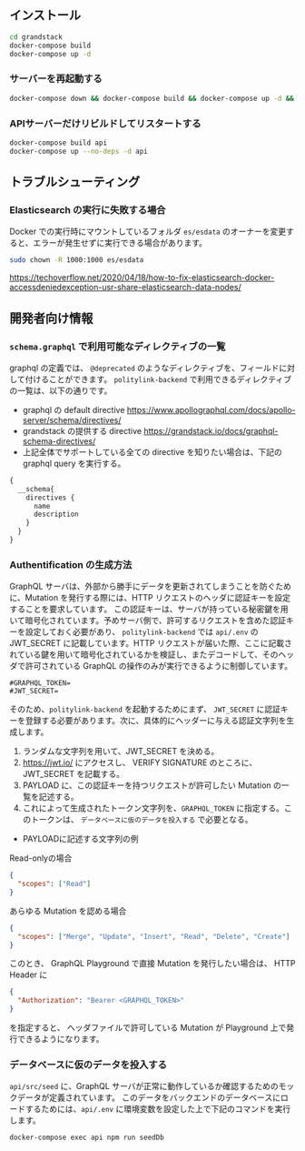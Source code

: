 ## インストール

```bash
cd grandstack
docker-compose build
docker-compose up -d
```

### サーバーを再起動する

```bash
docker-compose down && docker-compose build && docker-compose up -d && docker-compose logs -f
```

### APIサーバーだけリビルドしてリスタートする

```bash
docker-compose build api
docker-compose up --no-deps -d api
```


## トラブルシューティング

### Elasticsearch の実行に失敗する場合

Docker での実行時にマウントしているフォルダ `es/esdata` のオーナーを変更すると、エラーが発生せずに実行できる場合があります。


```bash
sudo chown -R 1000:1000 es/esdata
```

https://techoverflow.net/2020/04/18/how-to-fix-elasticsearch-docker-accessdeniedexception-usr-share-elasticsearch-data-nodes/

## 開発者向け情報

### `schema.graphql` で利用可能なディレクティブの一覧

graphql の定義では、 `@deprecated` のようなディレクティブを、フィールドに対して付けることができます。 `politylink-backend` で利用できるディレクティブの一覧は、以下の通りです。

* graphql の default directive https://www.apollographql.com/docs/apollo-server/schema/directives/
* grandstack の提供する directive https://grandstack.io/docs/graphql-schema-directives/
* 上記全体でサポートしている全ての directive を知りたい場合は、下記の graphql query を実行する。

```graphql
{
  __schema{
    directives {
      name
      description
    }
  }
}
```

### Authentification の生成方法

GraphQL サーバは、外部から勝手にデータを更新されてしまうことを防ぐために、Mutation を発行する際には、HTTP リクエストのヘッダに認証キーを設定することを要求しています。
この認証キーは、サーバが持っている秘密鍵を用いて暗号化されています。予めサーバ側で、許可するリクエストを含めた認証キーを設定しておく必要があり、 `politylink-backend` では
`api/.env` の JWT_SECRET に記載しています。HTTP リクエストが届いた際、ここに記載されている鍵を用いて暗号化されているかを検証し、またデコードして、そのヘッダで許可されている
GraphQL の操作のみが実行できるように制御しています。

```api/.env
#GRAPHQL_TOKEN=
#JWT_SECRET=
```

そのため、`politylink-backend` を起動するためにまず、 `JWT_SECRET` に認証キーを登録する必要があります。次に、具体的にヘッダーに与える認証文字列を生成します。

1. ランダムな文字列を用いて、JWT_SECRET を決める。
2. https://jwt.io/ にアクセスし、 VERIFY SIGNATURE のところに、JWT_SECRET を記載する。
3. PAYLOAD に、この認証キーを持つリクエストが許可したい Mutation の一覧を記述する。
4. これによって生成されたトークン文字列を、`GRAPHQL_TOKEN` に指定する。このトークンは、 `データベースに仮のデータを投入する` で必要となる。

* PAYLOADに記述する文字列の例

Read-onlyの場合

```json
{
  "scopes": ["Read"]
}
```

あらゆる Mutation を認める場合

```json
{
  "scopes": ["Merge", "Update", "Insert", "Read", "Delete", "Create"]
}
```

このとき、 GraphQL Playground で直接 Mutation を発行したい場合は、 HTTP Header に

```json
{
  "Authorization": "Bearer <GRAPHQL_TOKEN>"
}
```

を指定すると、 ヘッダファイルで許可している Mutation が Playground 上で発行できるようになります。


### データベースに仮のデータを投入する

`api/src/seed` に、GraphQL サーバが正常に動作しているか確認するためのモックデータが定義されています。
このデータをバックエンドのデータベースにロードするためには、`api/.env` に環境変数を設定した上で下記のコマンドを実行します。

```bash
docker-compose exec api npm run seedDb
```
